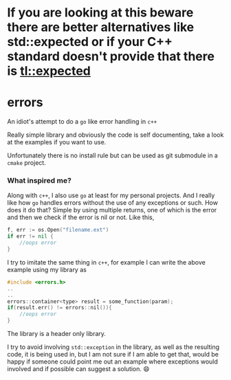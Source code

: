 # If you are looking at this beware there are better alternatives like std::expected or if your C++ standard doesn't provide that there is [tl::expected](https://github.com/TartanLlama/expected)
# errors

An idiot's attempt to do a `go` like error handling in `c++`

Really simple library and obviously the code is self documenting, take a look at the examples if you want to use.

Unfortunately there is no install rule but can be used as git submodule in a `cmake` project.

### What inspired me?

Along with `c++`, I also use `go` at least for my personal projects. And I really like how `go` handles errors without the use of any exceptions or such. How does it do that? Simple by using multiple returns, one of which is the error and then we check if the error is nil or not. Like this,

```go
f, err := os.Open("filename.ext")
if err != nil {
    //oops error
}
```

I try to imitate the same thing in `c++`, for example I can write the above example using my library as

```c++
#include <errors.h>
..
..
errors::container<type> result = some_function(param);
if(result.err() != errors::nil()){
    //oops error
}
```

The library is a header only library. 

I try to avoid involving `std::exception` in the library, as well  as the resulting code, it is being used in, but I am not sure if I am able to get that, would be happy if someone could point me out an example where exceptions would involved and if possible can suggest a solution. :smile:
